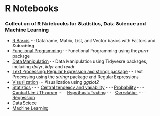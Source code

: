 # R Notebooks
### Collection of R Notebooks for Statistics, Data Science and Machine Learning

- [R Bascis](https://github.com/romabash/R-notebooks-collection/tree/master/Basics)
⋅⋅⋅ Dataframe, Matrix, List, and Vector basics with Factors and Subsetting
- [Functional Programming](https://github.com/romabash/R-notebooks-collection/tree/master/Functional-Programming)
⋅⋅⋅ Functional Programming using the *purrr* package
- [Data Manipulation](https://github.com/romabash/R-notebooks-collection/tree/master/Data-Manipulation)
⋅⋅⋅ Data Manipulation using Tidyvesre packages, including *dplyr*, *tidyr* and *readr*
- [Text Processing: Regular Expression and stringr package](https://github.com/romabash/R-notebooks-collection/tree/master/Text-Processing)
⋅⋅⋅ Text Processing using the *stringr* package and Regular Expressions
- [Visualization](https://github.com/romabash/R-notebooks-collection/tree/master/Visualization)
⋅⋅⋅ Visualization using *ggplot2*
- [Statistics](https://github.com/romabash/R-notebooks-collection/tree/master/Statistics)
⋅⋅⋅ - [Central tendency and variability](https://github.com/romabash/R-notebooks-collection/tree/master/Statistics/central-tendency-and-variability)
⋅⋅⋅ - [Probability](https://github.com/romabash/R-notebooks-collection/tree/master/Statistics/probability)
⋅⋅⋅ - [Central Limit Theorem](https://github.com/romabash/R-notebooks-collection/tree/master/Statistics/central-limit-theorem)
⋅⋅⋅ - [Hypothesis Testing](https://github.com/romabash/R-notebooks-collection/tree/master/Statistics/hypothesis-testing)
⋅⋅⋅ - [Correlation](https://github.com/romabash/R-notebooks-collection/tree/master/Statistics/covariance-and-correlation)
⋅⋅⋅ - [Regression](https://github.com/romabash/R-notebooks-collection/tree/master/Statistics/regression)
- [Data Sciece](https://github.com/romabash/R-notebooks-collection/tree/master/Data-Science)
- [Machine Learning](https://github.com/romabash/R-notebooks-collection/tree/master/Machine-Learning)


